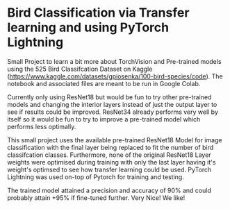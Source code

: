 # Bird Classification via Transfer learning and using PyTorch Lightning
Small Project to learn a bit more about TorchVision and Pre-trained models using the 525 Bird Classifcation Dataset on Kaggle (https://www.kaggle.com/datasets/gpiosenka/100-bird-species/code). 
The notebook and associated files are meant to be run in Google Colab.

Currently only using ResNet18 but would be fun to try other pre-trained models and changing the interior layers instead of just the output layer to see if results could be improved. ResNet34 already performs very well by itself so it would be fun to try to improve a pre-trained model which performs less optimally.

This small project uses the available pre-trained ResNet18 Model for image classification with the final layer being replaced to fit the number of bird classifcation classes. Furthermore, none of the original ResNet18 Layer weights were optimised during training with only the last layer having it's weight's optimsed to see how transfer learning could be used. PyTorch Lightning was used on-top of Pytorch for training and testing.

The trained model attained a precision and accuracy of 90% and could probably attain +95% if fine-tuned further.
Very Nice! We like!